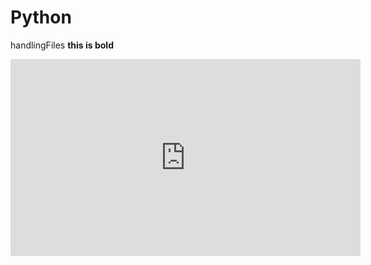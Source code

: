 # Python
handlingFiles
<b>this is bold</b>
<div class="card-image embed-responsive embed-responsive-16by9">
<iframe width="560" height="315" src="https://youtu.be/HBxCHonP6Ro" frameBorder="0" allowFullScreen></iframe>
</div>

